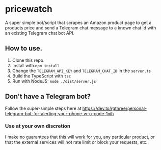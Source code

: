 # pricewatch

A super simple bot/script that scrapes an Amazon product page to get a products price and send a Telegram chat message to a known chat id with an existing Telegram chat bot API.

## How to use.

1. Clone this repo.
2. Install with `npm install`
3. Change the `TELEGRAM_API_KEY` and `TELEGRAM_CHAT_ID` in the `server.ts`
4. Build the TypeScript with `tsc`
5. Run with NodeJS: `node ./dist/server.js`

## Don't have a Telegram bot?

Follow the super-simple steps here at https://dev.to/rgthree/personal-telegram-bot-for-alerting-your-phone-w-o-code-1oih

### Use at your own discretion

I make no guarantees that this will work for you, any particular product, or that the external services will not rate limit or block your requests, etc.
